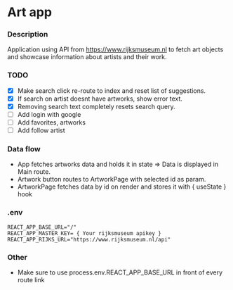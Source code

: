 # Art app

### Description

Application using API from https://www.rijksmuseum.nl to fetch art objects and showcase information about artists and their work.

### TODO

- [x] Make search click re-route to index and reset list of suggestions.
- [x] If search on artist doesnt have artworks, show error text.
- [x] Removing search text completely resets search query.
- [ ] Add login with google
- [ ] Add favorites, artworks
- [ ] Add follow artist

### Data flow

- App fetches artworks data and holds it in state => Data is displayed in Main route.
- Artwork button routes to ArtworkPage with selected id as param.
- ArtworkPage fetches data by id on render and stores it with { useState } hook

### .env

```
REACT_APP_BASE_URL="/"
REACT_APP_MASTER_KEY= { Your rijksmuseum apikey }
REACT_APP_RIJKS_URL="https://www.rijksmuseum.nl/api"
```

### Other

- Make sure to use process.env.REACT_APP_BASE_URL in front of every route link

